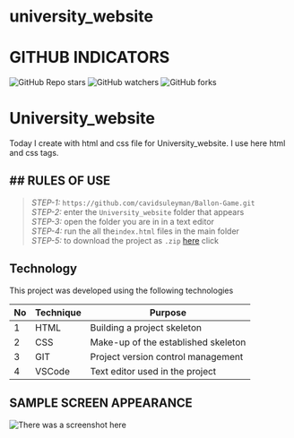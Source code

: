 # university_website
 
# GITHUB INDICATORS

![GitHub Repo stars](https://img.shields.io/github/stars/IlkinLion/university_website?style=for-the-badge)
![GitHub watchers](https://img.shields.io/github/watchers/IlkinLion/university_website?style=for-the-badge)
![GitHub forks](https://img.shields.io/github/forks/IlkinLion/university_website?style=for-the-badge)

  # University_website

Today I create with html and css file for University_website. I use here html and css tags. 
## ## RULES OF USE

> *STEP-1:* `https://github.com/cavidsuleyman/Ballon-Game.git` <br/>
> *STEP-2:*  enter the `University_website` folder that appears <br/>
> *STEP-3:*  open the folder you are in in a text editor <br/>
> *STEP-4:*  run the  all the`index.html` files in the main folder <br/>
> *STEP-5:*  to download the project as `.zip`  [here](https://github.com/cavidsuleyman/Ballon-Game/archive/refs/heads/master.zip) click <br/>


## Technology

This project was developed using the following technologies

| No | Technique | Purpose |
| - | ---------- | --------------------- |
| 1 | HTML | Building a project skeleton |
| 2 | CSS |  Make-up of the established skeleton |
| 3 | GIT |  Project version control management |
| 4 | VSCode | Text editor used in the project |


## SAMPLE SCREEN APPEARANCE

![There was a screenshot here](./screen.1.PNG)

